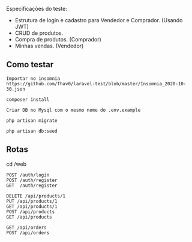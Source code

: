 <p>Especificações do teste:</p>

- Estrutura de login e cadastro para Vendedor e Comprador. (Usando JWT)
- CRUD de produtos.
- Compra de produtos. (Comprador)
- Minhas vendas. (Vendedor)

## Como testar

```
Importar no insomnia
https://github.com/Thav0/laravel-test/blob/master/Insomnia_2020-10-30.json

composer install

Criar DB no Mysql com o mesmo nome do .env.example

php artisan migrate

php artisan db:seed

```

## Rotas
cd /web

```
POST /auth/login
POST /auth/register
GET  /auth/register

DELETE /api/products/1
PUT /api/products/1
GET /api/products/1
POST /api/products
GET /api/products

GET /api/orders
POST /api/orders

```
